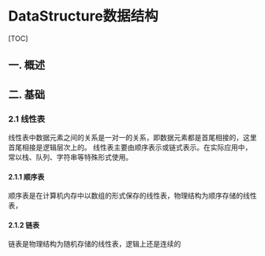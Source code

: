 # DataStructure数据结构
[TOC]
## 一. 概述
## 二. 基础
### 2.1 线性表
线性表中数据元素之间的关系是一对一的关系，即数据元素都是首尾相接的，这里首尾相接是逻辑层次上的。
线性表主要由顺序表示或链式表示。在实际应用中，常以栈、队列、字符串等特殊形式使用。
#### 2.1.1 顺序表
顺序表是在计算机内存中以数组的形式保存的线性表，物理结构为顺序存储的线性表，
#### 2.1.2 链表
链表是物理结构为随机存储的线性表，逻辑上还是连续的